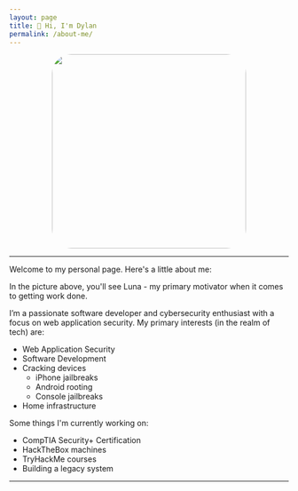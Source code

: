 ```yaml
---
layout: page
title: 👋 Hi, I'm Dylan
permalink: /about-me/
---
```


<div style="text-align: center; margin: 10px">
  <img src="{{ '/assets/images/me.jpg' | relative_url }}" style="width: 350px; border-radius: 10%;" />
</div>

---

Welcome to my personal page. Here's a little about me:

In the picture above, you'll see Luna - my primary motivator when it comes to getting work done.

I’m a passionate software developer and cybersecurity enthusiast with a focus on web application security. My primary interests (in the realm of tech) are:

- Web Application Security
- Software Development
- Cracking devices
    - iPhone jailbreaks
    - Android rooting
    - Console jailbreaks
- Home infrastructure

Some things I'm currently working on:
- CompTIA Security+ Certification
- HackTheBox machines
- TryHackMe courses
- Building a legacy system

---

